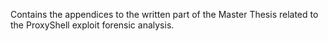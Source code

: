 Contains the appendices to the written part of the Master Thesis related to the ProxyShell exploit forensic analysis.
